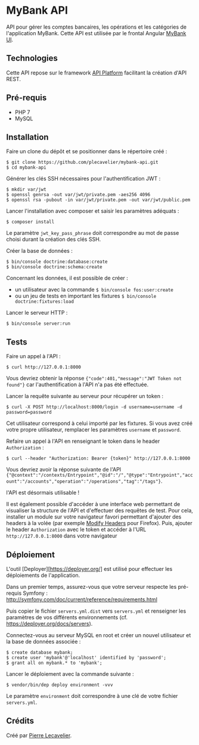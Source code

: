 MyBank API
==========

API pour gérer les comptes bancaires, les opérations et les catégories de l'application MyBank.
Cette API est utilisée par le frontal Angular [MyBank UI][1].

Technologies
------------

Cette API repose sur le framework [API Platform][2] facilitant la création d'API REST.

Pré-requis
----------

* PHP 7
* MySQL

Installation
------------

Faire un clone du dépôt et se positionner dans le répertoire créé :

    $ git clone https://github.com/plecavelier/mybank-api.git
    $ cd mybank-api

Générer les clés SSH nécessaires pour l'authentification JWT :

    $ mkdir var/jwt
    $ openssl genrsa -out var/jwt/private.pem -aes256 4096
    $ openssl rsa -pubout -in var/jwt/private.pem -out var/jwt/public.pem

Lancer l'installation avec composer et saisir les paramètres adéquats :

    $ composer install

Le paramètre `jwt_key_pass_phrase` doit correspondre au mot de passe choisi durant la création des clés SSH.

Créer la base de données :

    $ bin/console doctrine:database:create
    $ bin/console doctrine:schema:create

Concernant les données, il est possible de créer :
* un utilisateur avec la commande `$ bin/console fos:user:create`
* ou un jeu de tests en important les fixtures `$ bin/console doctrine:fixtures:load`

Lancer le serveur HTTP :

    $ bin/console server:run

Tests
-----

Faire un appel à l'API :

    $ curl http://127.0.0.1:8000

Vous devriez obtenir la réponse `{"code":401,"message":"JWT Token not found"}` car l'authentification à l'API n'a pas été effectuée.

Lancer la requête suivante au serveur pour récupérer un token :

    $ curl -X POST http://localhost:8000/login -d username=username -d password=password

Cet utilisateur correspond à celui importé par les fixtures.
Si vous avez créé votre propre utilisateur, remplacer les paramètres `username` et `password`.

Refaire un appel à l'API en renseignant le token dans le header `Authorization` :

    $ curl --header "Authorization: Bearer {token}" http://127.0.0.1:8000

Vous devriez avoir la réponse suivante de l'API `{"@context":"/contexts/Entrypoint","@id":"/","@type":"Entrypoint","account":"/accounts","operation":"/operations","tag":"/tags"}`.

l'API est désormais utilisable !

Il est également possible d'accéder à une interface web permettant de visualiser la structure de l'API et d'effectuer des requêtes de test.
Pour cela, installer un module sur votre navigateur favori permettant d'ajouter des headers à la volée (par exemple [Modify Headers][3] pour Firefox).
Puis, ajouter le header `Authorization` avec le token et accéder à l'URL `http://127.0.0.1:8000` dans votre navigateur

Déploiement
-----------

L'outil [Deployer][https://deployer.org/] est utilisé pour effectuer les déploiements de l'application.

Dans un premier temps, assurez-vous que votre serveur respecte les pré-requis Symfony : http://symfony.com/doc/current/reference/requirements.html

Puis copier le fichier `servers.yml.dist` vers `servers.yml` et renseigner les paramètres de vos différents environnements (cf. https://deployer.org/docs/servers).

Connectez-vous au serveur MySQL en root et créer un nouvel utilisateur et la base de données associée :

    $ create database mybank;
    $ create user 'mybank'@'localhost' identified by 'password';
    $ grant all on mybank.* to 'mybank';

Lancer le déploiement avec la commande suivante :

    $ vendor/bin/dep deploy environment -vvv

Le paramètre `environment` doit correspondre à une clé de votre fichier `servers.yml`.

Crédits
-------

Créé par [Pierre Lecavelier][3]. 

[1]:  https://github.com/plecavelier/mybank-ui.git
[2]:  https://api-platform.com/
[3]:  http://pierre.crashdump.net
